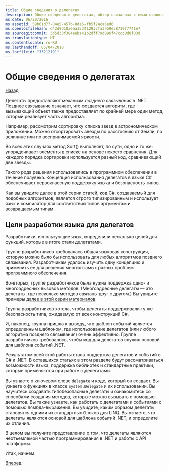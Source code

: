 ```yaml
---
title: Общие сведения о делегатах
description: Общие сведения о делегатах, обзор связанных с ними основных понятий и обсуждение целей разработки языка для делегатов.
ms.date: 06/20/2016
ms.assetid: 59b61d77-84e5-457b-8da5-fb5f24ca6ed6
ms.openlocfilehash: d42d9d10aeaa153f12933fa3a59e58719f7741e7
ms.sourcegitcommit: 3d5d33f384eeba41b2dff79d096f47ccc8d8f03d
ms.translationtype: HT
ms.contentlocale: ru-RU
ms.lasthandoff: 05/04/2018
ms.locfileid: "33212191"
---
```

# <a name="introduction-to-delegates"></a>Общие сведения о делегатах

[Назад](delegates-events.md)

Делегаты предоставляют механизм *позднего связывания* в .NET. Позднее связывание означает, что создается алгоритм, где вызывающий объект также предоставляет по крайней мере один метод, который реализует часть алгоритма.

Например, рассмотрим сортировку списка звезд в астрономическом приложении.
Можно отсортировать звезды по расстоянию от Земли, по величине или по воспринимаемой яркости.

Во всех этих случаях метод Sort() выполняет, по сути, одно и то же: упорядочивает элементы в списке на основе некоего сравнения. Для каждого порядка сортировки используется разный код, сравнивающий две звезды.

Такого рода решения использовались в программном обеспечении в течение полувека.
Концепция использования делегатов в языке C# обеспечивает первоклассную поддержку языка и безопасность типов.

Как вы увидите далее в этой серии статей, код C#, создаваемый для подобных алгоритмов, является строго типизированным и использует язык и компилятор для соответствия типов аргументам и возвращаемым типам.

## <a name="language-design-goals-for-delegates"></a>Цели разработки языка для делегатов

Разработчики, использующие язык, определили несколько целей для функций, которые в итоге стали делегатами.

Группе разработчиков требовалась общая языковая конструкция, которую можно было бы использовать для любых алгоритмов позднего связывания. Разработчикам удалось изучить одну концепцию и применить ее для решения многих самых разных проблем программного обеспечения.

Во-вторых, группе разработчиков была нужна поддержка одно- и многоадресных вызовов методов. (Многоадресные делегаты — это делегаты, где несколько методов связаны друг с другом.) Вы увидите примеры [далее в этой серии материалов](delegate-class.md). 

Группа разработчиков хотела, чтобы делегаты поддерживали ту же безопасность типа, ожидаемую от всех конструкций C#. 

И, наконец, группа пришла к выводу, что шаблон событий является определенным шаблоном, где использование делегатов (или любого алгоритма позднего связывания) очень эффективно. Группе разработчиков требовалось, чтобы код для делегатов служил основой для шаблона событий .NET.

Результатом всей этой работы стала поддержка делегатов и событий в C# и .NET. В оставшихся статьях в этом разделе будут рассматриваться возможности языка, поддержка библиотек и стандартные практики, которые применяются при работе с делегатами.

Вы узнаете о ключевом слове `delegate` и коде, который он создает. Вы узнаете о функциях в классе `System.Delegate` и их использовании. Вы научитесь создавать типобезопасные делегаты и ознакомитесь со способами создания методов, которые можно вызывать с помощью делегатов. Вы также узнаете, как работать с делегатами и событиями с помощью лямбда-выражения. Вы увидите, каким образом делегаты становятся одними из стандартных блоков для LINQ. Вы узнаете, что делегаты являются основой для шаблона событий .NET, и определите их отличия.

В целом вы получите представление о том, что делегаты являются неотъемлемой частью программирования в .NET и работы с API платформы.

Итак, начнем.

[Вперед](delegate-class.md)
